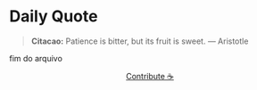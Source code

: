 # Daily Quote

> **Citacao:** Patience is bitter, but its fruit is sweet. — Aristotle

fim do arquivo

<watermark-footer>
<p align="center">
  <a href="https://github.com/ruisuan/ruisuan/blob/main/contribute.md">Contribute ☕</a>
</p>
</watermark-footer>
